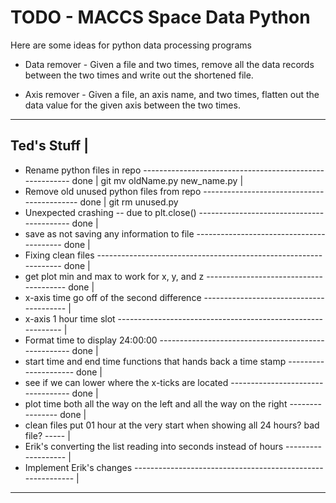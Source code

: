 # TODO - MACCS Space Data Python #

Here are some ideas for python data processing programs

* Data remover - Given a file and two times, remove all the data records
  between the two times and write out the shortened file.
  
* Axis remover - Given a file, an axis name, and two times, flatten
  out the data value for the given axis between the two times.

-----------
Ted's Stuff |
---------------------------------------------------------------------------------------------
- Rename python files in repo -------------------------------------------------------- done |
	git mv oldName.py new_name.py                                                       |
- Remove old unused python files from repo ------------------------------------------- done |
	git rm unused.py
- Unexpected crashing -- due to plt.close() ------------------------------------------ done |
- save as not saving any information to file ----------------------------------------- done |
- Fixing clean files ----------------------------------------------------------------- done |
- get plot min and max to work for x, y, and z --------------------------------------- done |
- x-axis time go off of the second difference ---------------------------------------- |
- x-axis 1 hour time slot ------------------------------------------------------------ |
- Format time to display 24:00:00 ---------------------------------------------------- done |
- start time and end time functions that hands back a time stamp --------------------- done |
- see if we can lower where the x-ticks are located ---------------------------------- done |
- plot time both all the way on the left and all the way on the right ---------------- done |
- clean files put 01 hour at the very start when showing all 24 hours? bad file? ----- |
- Erik's converting the list reading into seconds instead of hours ------------------- |
- Implement Erik's changes ----------------------------------------------------------- |
--------------------------------------------------------------------------------------------

